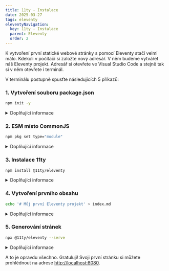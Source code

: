```yaml
---
title: 11ty - Instalace
date: 2025-03-27
tags: eleventy
eleventyNavigation:
  key: 11ty - Instalace
  parent: Eleventy 
  order: 2
---
```

K vytvoření první statické webové stránky s pomocí Eleventy stačí velmi málo. Kdekoli v počítači si založte nový adresář. V něm budeme vytvářet náš Eleventy projekt. Adresář si otevřete ve Visual Studio Code a stejně tak si v něm otevřete i terminál. 
<!-- excerpt --> V terminálu postupně spusťte následujících 5 příkazů: 


### 1. Vytvoření souboru package.json
```bash
npm init -y
```
<details>
  <summary>Doplňující informace</summary>
  <p>Dojde k vytvoření souboru package.json ve vašem adresáři. Soubor slouží jako základní konfigurace Node.js projektu. Zde se budou zapisovat například závislosti na instalovaných knihovnách, které se rozhodnete v projektu použít. Jednou z takových knihoven bude právě Eleventy.</p>
</details>

### 2. ESM místo CommonJS
```bash
npm pkg set type="module"
```
<details>
  <summary>Doplňující informace</summary>
  <p>Přidá do package.json extra řádek ("type": "module"), který definuje použití modulů v ESM formátu, což je novější způsob psaní JavaScriptu (proti předchozímu CommonJS). Tenhle příkaz není ani nutný. Pokud ale chcete používat moje zápisky, spusťte ho.</p>
</details>

### 3. Instalace 11ty
```bash
npm install @11ty/eleventy
```
<details>
  <summary>Doplňující informace</summary>
  <p>Do vašeho adresáře se nainstaluje Eleventy. Její instalace se propíše do package.json (do objektu dependencies). Díky tomu můžete například přesunout obsah vašeho Eleventy projektu do jiného adresáře a jedním příkazem (npm install) nainstalovat všechny knihovny zapsané v package.json znovu. S instalací Eleventy dojde také k vytvoření souboru package-lock.json a adresáře node_modules.</p>
</details>

### 4. Vytvoření prvního obsahu
```bash
echo '# Můj první Eleventy projekt' > index.md
```
<details>
  <summary>Doplňující informace</summary>
  <p>Vytvoří jednoduchý Markdown soubor s nadpisem „Můj první Eleventy projekt“. Eleventy z něj při generování (viz níže) vytvoří HTML stránku. Jde v podstatě o soubor s obsahem, který chcete na stránce zobrazit. Soubor by se měl jmenovat index.md, protože představuje výchozí stránku webu. Mohl by mít i jiný formát, například index.html, ale psaní obsahu v Markdownu je obecně považováno za jednu z hlavních výhod statických generátorů.</p>
</details>

### 5. Generování stránek
```bash
npx @11ty/eleventy --serve
```
<details>
  <summary>Doplňující informace</summary>
  <p>Eleventy vygeneruje HTML stránky a spustí lokální server. Stránky budou dostupné na http://localhost:8080. HTML výstup se navíc automaticky přegeneruje pokaždé, když uložíte ve vašem Eleventy projektu jakoukoli změnu. HTML výstup se ukládá do nového "_site" adresáře. Právě tento adresář obsahuje finální produkt celého našeho snažení - výstupní soubory, které můžete teoreticky vzít a nahrát kamkoli, kde budete svoje stránky hostovat. Btw. běh serveru ukončíte zkratkou Ctrl + C v terminálu.</p>
</details>

A to je opravdu všechno. Gratuluji! Svoji první stránku si můžete prohlédnout na adrese [http://localhost:8080](http://localhost:8080).


